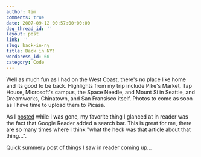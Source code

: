 ```yaml
---
author: tim
comments: true
date: 2007-09-12 00:57:00+00:00
dsq_thread_id: ''
layout: post
link: ''
slug: back-in-ny
title: Back in NY!
wordpress_id: 60
category: Code
---
```


Well as much fun as I had on the West Coast, there's no place like home and
its good to be back. Highlights from my trip include Pike's Market, Tap House,
Microsoft's campus, the Space Needle, and Mount Si in Seattle, and Dreamworks,
Chinatown, and San Fransisco itself. Photos to come as soon as I have time to
upload them to Picasa.  
  
As I [posted](https://gpowered.blogspot.com/2007/09/google-reader-adds-search-box.html) while I was gone, my favorite thing I glanced at in reader was the
fact that Google Reader added a search bar. This is great for me, there are so
many times where I think "what the heck was that article about that thing...".  
  
Quick summery post of things I saw in reader coming up...

